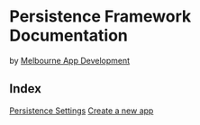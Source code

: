# Persistence Framework Documentation

by [Melbourne App Development](https://melbourneappdevelopment.com)

## Index
[Persistence Settings](https://melbourne-app-development.github.io/persistence-layer/PersistenceFrameworkSettings.html)
[Create a new app](https://melbourne-app-development.github.io/persistence-layer/CreateANewApp.html)

